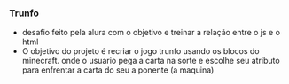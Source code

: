 ### Trunfo
* desafio feito pela alura com o objetivo e treinar a relação entre o js e o html
* O objetivo do projeto é recriar o jogo trunfo usando os blocos do minecraft. onde o usuario pega a carta na sorte e escolhe seu atributo para enfrentar a carta do seu a ponente (a maquina)